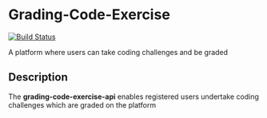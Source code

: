 # Grading-Code-Exercise

[![Build Status](https://travis-ci.org/kenoseni/Grading-Code-Exercises.svg?branch=master)](https://travis-ci.org/kenoseni/Grading-Code-Exercises)

A platform where users can take coding challenges and be graded

## Description

The **grading-code-exercise-api** enables registered users undertake coding challenges which are graded on the platform

